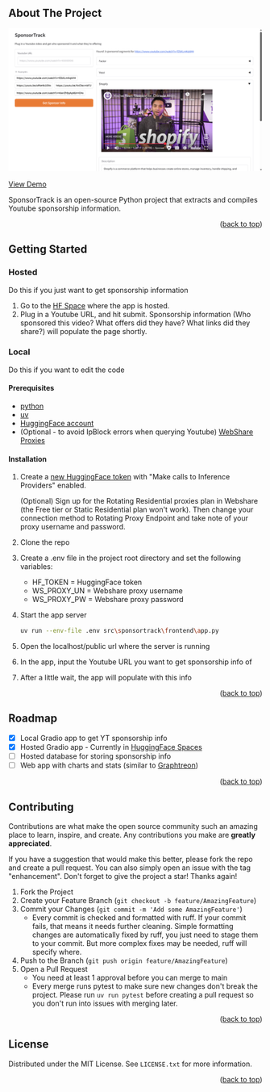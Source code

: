 <a id="readme-top"></a>

<!-- ABOUT THE PROJECT -->
## About The Project

![SponsorTrack Screen Shot][product-screenshot]

[View Demo](https://huggingface.co/spaces/togogh/SponsorTrack)

SponsorTrack is an open-source Python project that extracts and compiles Youtube sponsorship information.

<p align="right">(<a href="#readme-top">back to top</a>)</p>


<!-- GETTING STARTED -->
## Getting Started

### Hosted
Do this if you just want to get sponsorship information

1. Go to the [HF Space](https://huggingface.co/spaces/togogh/SponsorTrack) where the app is hosted.
2. Plug in a Youtube URL, and hit submit. Sponsorship information (Who sponsored this video? What offers did they have? What links did they share?) will populate the page shortly.

### Local
Do this if you want to edit the code

#### Prerequisites

- [python](https://www.python.org/downloads/)
- [uv](https://docs.astral.sh/uv/getting-started/installation/)
- [HuggingFace account](https://huggingface.co)
- (Optional - to avoid IpBlock errors when querying Youtube) [WebShare Proxies](https://www.webshare.io/?referral_code=vxw83x5vljc7)

#### Installation

1. Create a [new HuggingFace token](https://huggingface.co/settings/tokens/new?ownUserPermissions=inference.serverless.write&tokenType=fineGrained) with "Make calls to Inference Providers" enabled.

    (Optional) Sign up for the Rotating Residential proxies plan in Webshare (the Free tier or Static Residential plan won't work). Then change your connection method to Rotating Proxy Endpoint and take note of your proxy username and password.

2. Clone the repo
3. Create a .env file in the project root directory and set the following variables:
    - HF_TOKEN = HuggingFace token
    - WS_PROXY_UN = Webshare proxy username
    - WS_PROXY_PW = Webshare proxy password
4. Start the app server
    ```sh
    uv run --env-file .env src\sponsortrack\frontend\app.py
    ```
5. Open the localhost/public url where the server is running
6. In the app, input the Youtube URL you want to get sponsorship info of
7. After a little wait, the app will populate with this info

<p align="right">(<a href="#readme-top">back to top</a>)</p>

<!-- ROADMAP -->
## Roadmap

- [x] Local Gradio app to get YT sponsorship info
- [x] Hosted Gradio app - Currently in [HuggingFace Spaces](https://huggingface.co/spaces/togogh/SponsorTrack)
- [ ] Hosted database for storing sponsorship info
- [ ] Web app with charts and stats (similar to [Graphtreon](https://graphtreon.com/))

<p align="right">(<a href="#readme-top">back to top</a>)</p>


<!-- CONTRIBUTING -->
## Contributing

Contributions are what make the open source community such an amazing place to learn, inspire, and create. Any contributions you make are **greatly appreciated**.

If you have a suggestion that would make this better, please fork the repo and create a pull request. You can also simply open an issue with the tag "enhancement".
Don't forget to give the project a star! Thanks again!

1. Fork the Project
2. Create your Feature Branch (`git checkout -b feature/AmazingFeature`)
3. Commit your Changes (`git commit -m 'Add some AmazingFeature'`)
    - Every commit is checked and formatted with ruff. If your commit fails, that means it needs further cleaning. Simple formatting changes are automatically fixed by ruff, you just need to stage them to your commit. But more complex fixes may be needed, ruff will specify where.
4. Push to the Branch (`git push origin feature/AmazingFeature`)
5. Open a Pull Request
    - You need at least 1 approval before you can merge to main
    - Every merge runs pytest to make sure new changes don't break the project. Please run `uv run pytest` before creating a pull request so you don't run into issues with merging later.

<p align="right">(<a href="#readme-top">back to top</a>)</p>

<!-- LICENSE -->
## License

Distributed under the MIT License. See `LICENSE.txt` for more information.

<p align="right">(<a href="#readme-top">back to top</a>)</p>

<!-- MARKDOWN LINKS & IMAGES -->
[product-screenshot]: images/screenshot.png
